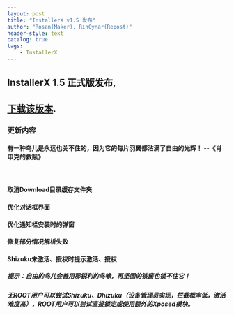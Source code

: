 ```yaml
---
layout: post
title: "InstallerX v1.5 发布"
author: "Rosan(Maker), RinCynar(Repost)"
header-style: text
catalog: true
tags:
    - InstallerX
---
```


## InstallerX 1.5 正式版发布,
## [下载该版本](/file/InstallerX-stable-v1.5.apk).

### 更新内容

#### 有一种鸟儿是永远也关不住的，因为它的每片羽翼都沾满了自由的光辉！ --《肖申克的救赎》

<br>

#### 取消Download目录缓存文件夹

#### 优化对话框界面

#### 优化通知栏安装时的弹窗

#### 修复部分情况解析失败

#### Shizuku未激活、授权时提示激活、授权

##### 提示：自由的鸟儿会善用那锐利的鸟喙，再坚固的铁窗也锁不住它！

##### 无ROOT用户可以尝试Shizuku、Dhizuku（设备管理员实现，拦截概率低，激活难度高），ROOT用户可以尝试直接锁定或使用额外的Xposed模块。
